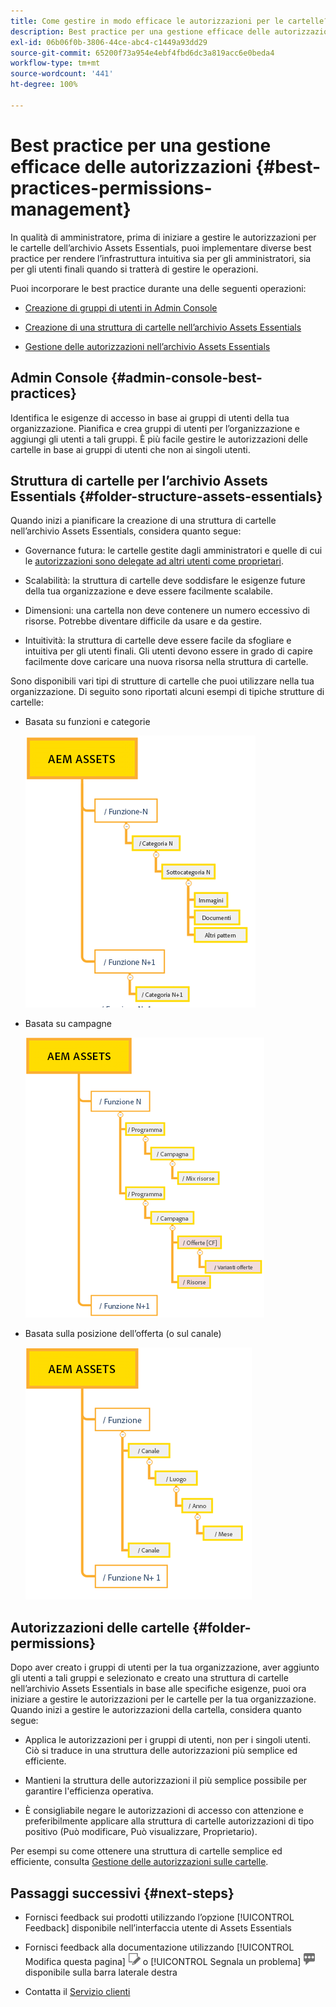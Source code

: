 ```yaml
---
title: Come gestire in modo efficace le autorizzazioni per le cartelle?
description: Best practice per una gestione efficace delle autorizzazioni
exl-id: 06b06f0b-3806-44ce-abc4-c1449a93dd29
source-git-commit: 65200f73a954e4ebf4fbd6dc3a819acc6e0beda4
workflow-type: tm+mt
source-wordcount: '441'
ht-degree: 100%

---
```


# Best practice per una gestione efficace delle autorizzazioni {#best-practices-permissions-management}

In qualità di amministratore, prima di iniziare a gestire le autorizzazioni per le cartelle dell’archivio Assets Essentials, puoi implementare diverse best practice per rendere l’infrastruttura intuitiva sia per gli amministratori, sia per gli utenti finali quando si tratterà di gestire le operazioni.

Puoi incorporare le best practice durante una delle seguenti operazioni:

* [Creazione di gruppi di utenti in Admin Console](#admin-console-best-practices)

* [Creazione di una struttura di cartelle nell’archivio Assets Essentials](#folder-structure-assets-essentials)

* [Gestione delle autorizzazioni nell’archivio Assets Essentials](#folder-permissions)

## Admin Console {#admin-console-best-practices}

Identifica le esigenze di accesso in base ai gruppi di utenti della tua organizzazione. Pianifica e crea gruppi di utenti per l’organizzazione e aggiungi gli utenti a tali gruppi. È più facile gestire le autorizzazioni delle cartelle in base ai gruppi di utenti che non ai singoli utenti.

## Struttura di cartelle per l’archivio Assets Essentials {#folder-structure-assets-essentials}

Quando inizi a pianificare la creazione di una struttura di cartelle nell’archivio Assets Essentials, considera quanto segue:

* Governance futura: le cartelle gestite dagli amministratori e quelle di cui le [autorizzazioni sono delegate ad altri utenti come proprietari](manage-permissions.md##manage-permissions-folders).

* Scalabilità: la struttura di cartelle deve soddisfare le esigenze future della tua organizzazione e deve essere facilmente scalabile.

* Dimensioni: una cartella non deve contenere un numero eccessivo di risorse. Potrebbe diventare difficile da usare e da gestire.

* Intuitività: la struttura di cartelle deve essere facile da sfogliare e intuitiva per gli utenti finali. Gli utenti devono essere in grado di capire facilmente dove caricare una nuova risorsa nella struttura di cartelle.

Sono disponibili vari tipi di strutture di cartelle che puoi utilizzare nella tua organizzazione. Di seguito sono riportati alcuni esempi di tipiche strutture di cartelle:

* Basata su funzioni e categorie

  ![Funzione e categorizzazione](assets/function-categorization.png)

* Basata su campagne

  ![Basata su campagne](assets/campaign-based.png)

* Basata sulla posizione dell’offerta (o sul canale)

  ![Basata sulla posizione dell’offerta](assets/offer-location.png)


## Autorizzazioni delle cartelle {#folder-permissions}

Dopo aver creato i gruppi di utenti per la tua organizzazione, aver aggiunto gli utenti a tali gruppi e selezionato e creato una struttura di cartelle nell’archivio Assets Essentials in base alle specifiche esigenze, puoi ora iniziare a gestire le autorizzazioni per le cartelle per la tua organizzazione. Quando inizi a gestire le autorizzazioni della cartella, considera quanto segue:

* Applica le autorizzazioni per i gruppi di utenti, non per i singoli utenti. Ciò si traduce in una struttura delle autorizzazioni più semplice ed efficiente.

* Mantieni la struttura delle autorizzazioni il più semplice possibile per garantire l&#39;efficienza operativa.

* È consigliabile negare le autorizzazioni di accesso con attenzione e preferibilmente applicare alla struttura di cartelle autorizzazioni di tipo positivo (Può modificare, Può visualizzare, Proprietario).

Per esempi su come ottenere una struttura di cartelle semplice ed efficiente, consulta [Gestione delle autorizzazioni sulle cartelle](manage-permissions.md##manage-permissions-folders).

## Passaggi successivi {#next-steps}

* Fornisci feedback sui prodotti utilizzando l’opzione [!UICONTROL Feedback] disponibile nell’interfaccia utente di Assets Essentials

* Fornisci feedback alla documentazione utilizzando [!UICONTROL Modifica questa pagina] ![modifica la pagina](assets/do-not-localize/edit-page.png) o [!UICONTROL Segnala un problema] ![crea un problema GitHub](assets/do-not-localize/github-issue.png) disponibile sulla barra laterale destra

* Contatta il [Servizio clienti](https://experienceleague.adobe.com/?support-solution=General&amp;lang=it#support)

